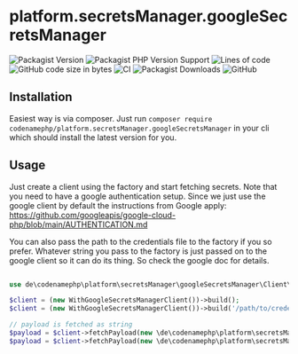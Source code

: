 # platform.secretsManager.googleSecretsManager

![Packagist Version](https://img.shields.io/packagist/v/codenamephp/platform.secretsManager.googleSecretsManager)
![Packagist PHP Version Support](https://img.shields.io/packagist/php-v/codenamephp/platform.secretsManager.googleSecretsManager)
![Lines of code](https://img.shields.io/tokei/lines/github/codenamephp/platform.secretsManager.googleSecretsManager)
![GitHub code size in bytes](https://img.shields.io/github/languages/code-size/codenamephp/platform.secretsManager.googleSecretsManager)
![CI](https://github.com/codenamephp/platform.secretsManager.googleSecretsManager/workflows/CI/badge.svg)
![Packagist Downloads](https://img.shields.io/packagist/dt/codenamephp/platform.secretsManager.googleSecretsManager)
![GitHub](https://img.shields.io/github/license/codenamephp/platform.secretsManager.googleSecretsManager)

## Installation

Easiest way is via composer. Just run `composer require codenamephp/platform.secretsManager.googleSecretsManager` in your cli which should install the latest
version for you.

## Usage

Just create a client using the factory and start fetching secrets. Note that you need to have a google authentication setup. Since we just
use the google client by default the instructions from Google apply: https://github.com/googleapis/google-cloud-php/blob/main/AUTHENTICATION.md

You can also pass the path to the credentials file to the factory if you so prefer. Whatever string you pass to the factory is just
passed on to the google client so it can do its thing. So check the google doc for details.

```php

use de\codenamephp\platform\secretsManager\googleSecretsManager\Client\Factory\WithGoogleSecretsManagerClient;

$client = (new WithGoogleSecretsManagerClient())->build();
$client = (new WithGoogleSecretsManagerClient())->build('/path/to/credentials.json');

// payload is fetched as string
$payload = $client->fetchPayload(new \de\codenamephp\platform\secretsManager\base\Secret\Sealed('mySecret', 'myProject')); //fetch the latest version
$payload = $client->fetchPayload(new \de\codenamephp\platform\secretsManager\base\Secret\Sealed('mySecret', 'myProject', '3')); //fetch a specific version
```